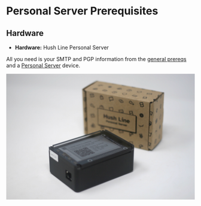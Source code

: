 # Personal Server Prerequisites 

## Hardware

- **Hardware:** Hush Line Personal Server

All you need is your SMTP and PGP information from the [general prereqs](general.md) and a [Personal Server](https://shop.scidsg.org/products/hush-line-personal-server) device.

<img src="../img/personal-server.jpg">